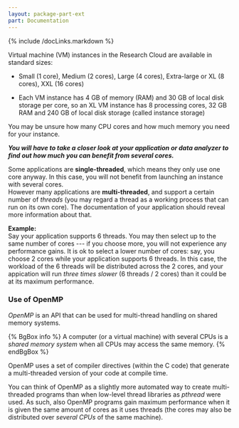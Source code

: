 ```yaml
---
layout: package-part-ext
part: Documentation
---
```

{% include /docLinks.markdown %}

Virtual machine (VM) instances in the Research Cloud are available in standard sizes:

* Small (1 core), Medium (2 cores), Large (4 cores), Extra-large or XL (8 cores), XXL (16 cores)

* Each VM instance has 4 GB of memory (RAM) and 30 GB of local disk storage per core, so an XL VM instance has 8 processing cores, 32 GB RAM and 240 GB of local disk storage (called instance storage)

You may be unsure how many CPU cores and how much memory you need for your instance. 

***You will have to take a closer look at your application or data analyzer to find out how much you can benefit from several cores.***

Some applications are **single-threaded**, which means they only use one core anyway. In this case, you will not benefit from launching an instance with several cores.     
However many applications are **multi-threaded**, and support a certain number of *threads* (you may regard a thread as a working process that can run on its own core). The documentation of your application should reveal more information about that. 

**Example:**    
Say your application supports 6 threads. You may then select up to the same number of cores --- if you choose more, you will not experience any performance gains. It is ok to select a lower number of cores: say, you choose 2 cores while your application supports 6 threads. In this case, the workload of the 6 threads will be distributed across the 2 cores, and your appication will run *three times slower* (6 threads / 2 cores) than it could be at its maximum performance.

### Use of OpenMP

*OpenMP* is an API that can be used for multi-thread handling on shared memory systems. 

{% BgBox info %}
A computer (or a virtual machine) with several CPUs is a *shared memory system* when all CPUs may access the same memory.
{% endBgBox %}

OpenMP uses a set of compiler directives (within the C code) that generate a multi-threaded version of your code at compile time. 

You can think of OpenMP as a slightly more automated way to create multi-threaded programs than when low-level thread libraries as *pthread* were used.
As such, also OpenMP programs gain maximum performance when it is given the same amount of cores as it uses threads (the cores may also be distributed over *several CPUs* of the same machine).


